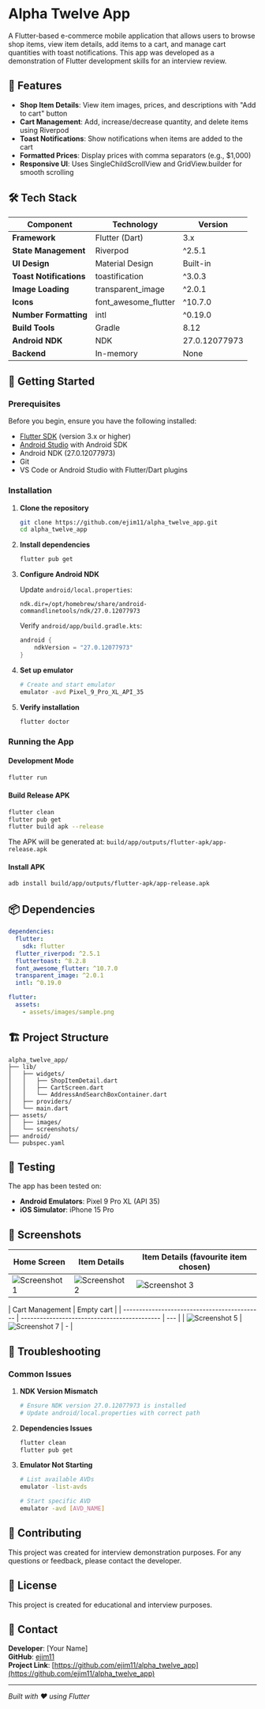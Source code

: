 # Alpha Twelve App

A Flutter-based e-commerce mobile application that allows users to browse shop items, view item details, add items to a cart, and manage cart quantities with toast notifications. This app was developed as a demonstration of Flutter development skills for an interview review.

## 📱 Features

- **Shop Item Details**: View item images, prices, and descriptions with "Add to cart" button
- **Cart Management**: Add, increase/decrease quantity, and delete items using Riverpod
- **Toast Notifications**: Show notifications when items are added to the cart
- **Formatted Prices**: Display prices with comma separators (e.g., $1,000)
- **Responsive UI**: Uses SingleChildScrollView and GridView.builder for smooth scrolling

## 🛠 Tech Stack

| Component               | Technology           | Version       |
| ----------------------- | -------------------- | ------------- |
| **Framework**           | Flutter (Dart)       | 3.x           |
| **State Management**    | Riverpod             | ^2.5.1        |
| **UI Design**           | Material Design      | Built-in      |
| **Toast Notifications** | toastification       | ^3.0.3        |
| **Image Loading**       | transparent_image    | ^2.0.1        |
| **Icons**               | font_awesome_flutter | ^10.7.0       |
| **Number Formatting**   | intl                 | ^0.19.0       |
| **Build Tools**         | Gradle               | 8.12          |
| **Android NDK**         | NDK                  | 27.0.12077973 |
| **Backend**             | In-memory            | None          |

## 🚀 Getting Started

### Prerequisites

Before you begin, ensure you have the following installed:

- [Flutter SDK](https://flutter.dev/docs/get-started/install) (version 3.x or higher)
- [Android Studio](https://developer.android.com/studio) with Android SDK
- Android NDK (27.0.12077973)
- Git
- VS Code or Android Studio with Flutter/Dart plugins

### Installation

1. **Clone the repository**

   ```bash
   git clone https://github.com/ejim11/alpha_twelve_app.git
   cd alpha_twelve_app
   ```

2. **Install dependencies**

   ```bash
   flutter pub get
   ```

3. **Configure Android NDK**

   Update `android/local.properties`:

   ```properties
   ndk.dir=/opt/homebrew/share/android-commandlinetools/ndk/27.0.12077973
   ```

   Verify `android/app/build.gradle.kts`:

   ```kotlin
   android {
       ndkVersion = "27.0.12077973"
   }
   ```

4. **Set up emulator**

   ```bash
   # Create and start emulator
   emulator -avd Pixel_9_Pro_XL_API_35
   ```

5. **Verify installation**
   ```bash
   flutter doctor
   ```

### Running the App

#### Development Mode

```bash
flutter run
```

#### Build Release APK

```bash
flutter clean
flutter pub get
flutter build apk --release
```

The APK will be generated at: `build/app/outputs/flutter-apk/app-release.apk`

#### Install APK

```bash
adb install build/app/outputs/flutter-apk/app-release.apk
```

## 📦 Dependencies

```yaml
dependencies:
  flutter:
    sdk: flutter
  flutter_riverpod: ^2.5.1
  fluttertoast: ^8.2.8
  font_awesome_flutter: ^10.7.0
  transparent_image: ^2.0.1
  intl: ^0.19.0

flutter:
  assets:
    - assets/images/sample.png
```

## 🏗 Project Structure

```
alpha_twelve_app/
├── lib/
│   ├── widgets/
│   │   ├── ShopItemDetail.dart
│   │   ├── CartScreen.dart
│   │   └── AddressAndSearchBoxContainer.dart
│   ├── providers/
│   └── main.dart
├── assets/
│   ├── images/
│   └── screenshots/
├── android/
└── pubspec.yaml
```

## 🧪 Testing

The app has been tested on:

- **Android Emulators**: Pixel 9 Pro XL (API 35)
- **iOS Simulator**: iPhone 15 Pro

## 📸 Screenshots

| Home Screen                                  | Item Details                                 | Item Details (favourite item chosen)         |
| -------------------------------------------- | -------------------------------------------- | -------------------------------------------- |
| ![Screenshot 1](assets/screenshots/sc-1.png) | ![Screenshot 2](assets/screenshots/sc-2.png) | ![Screenshot 3](assets/screenshots/sc-3.png) |

| Cart Management                              | Empty cart                                   |
| -------------------------------------------- | -------------------------------------------- | --- |
| ![Screenshot 5](assets/screenshots/sc-5.png) | ![Screenshot 7](assets/screenshots/sc-7.png) | -   |

## 🔧 Troubleshooting

### Common Issues

1. **NDK Version Mismatch**

   ```bash
   # Ensure NDK version 27.0.12077973 is installed
   # Update android/local.properties with correct path
   ```

2. **Dependencies Issues**

   ```bash
   flutter clean
   flutter pub get
   ```

3. **Emulator Not Starting**

   ```bash
   # List available AVDs
   emulator -list-avds

   # Start specific AVD
   emulator -avd [AVD_NAME]
   ```

## 🤝 Contributing

This project was created for interview demonstration purposes. For any questions or feedback, please contact the developer.

## 📄 License

This project is created for educational and interview purposes.

## 📧 Contact

**Developer**: [Your Name]  
**GitHub**: [ejim11](https://github.com/ejim11)  
**Project Link**: [https://github.com/ejim11/alpha_twelve_app](https://github.com/ejim11/alpha_twelve_app)

---

_Built with ❤️ using Flutter_
